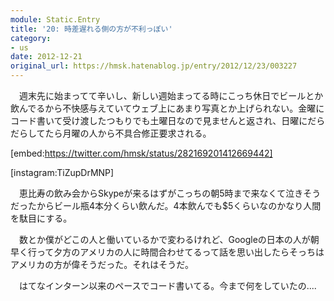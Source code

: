 ```yaml
---
module: Static.Entry
title: '20: 時差遅れる側の方が不利っぽい'
category:
- us
date: 2012-12-21
original_url: https://hmsk.hatenablog.jp/entry/2012/12/23/003227
---
```


　週末先に始まってて辛いし、新しい週始まってる時にこっち休日でビールとか飲んでるから不快感与えていてウェブ上にあまり写真とか上げられない。金曜にコード書いて受け渡したつもりでも土曜日なので見ませんと返され、日曜にだらだらしてたら月曜の人から不具合修正要求される。

[embed:https://twitter.com/hmsk/status/282169201412669442]

[instagram:TiZupDrMNP]

　恵比寿の飲み会からSkypeが来るはずがこっちの朝5時まで来なくて泣きそうだったからビール瓶4本分くらい飲んだ。4本飲んでも$5くらいなのかなり人間を駄目にする。

　数とか僕がどこの人と働いているかで変わるけれど、Googleの日本の人が朝早く行って夕方のアメリカの人に時間合わせてるって話を思い出したらそっちはアメリカの方が偉そうだった。それはそうだ。

　はてなインターン以来のペースでコード書いてる。今まで何をしていたの....


